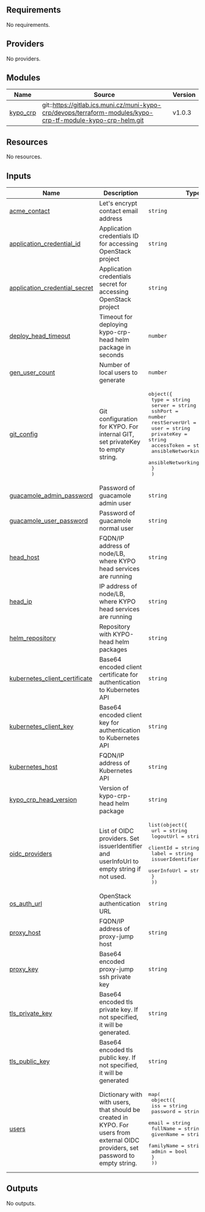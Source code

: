 <!-- BEGIN_TF_DOCS -->
## Requirements

No requirements.

## Providers

No providers.

## Modules

| Name | Source | Version |
|------|--------|---------|
| <a name="module_kypo_crp"></a> [kypo\_crp](#module\_kypo\_crp) | git::https://gitlab.ics.muni.cz/muni-kypo-crp/devops/terraform-modules/kypo-crp-tf-module-kypo-crp-helm.git | v1.0.3 |

## Resources

No resources.

## Inputs

| Name | Description | Type | Default | Required |
|------|-------------|------|---------|:--------:|
| <a name="input_acme_contact"></a> [acme\_contact](#input\_acme\_contact) | Let's encrypt contact email address | `string` | n/a | yes |
| <a name="input_application_credential_id"></a> [application\_credential\_id](#input\_application\_credential\_id) | Application credentials ID for accessing OpenStack project | `string` | n/a | yes |
| <a name="input_application_credential_secret"></a> [application\_credential\_secret](#input\_application\_credential\_secret) | Application credentials secret for accessing OpenStack project | `string` | n/a | yes |
| <a name="input_deploy_head_timeout"></a> [deploy\_head\_timeout](#input\_deploy\_head\_timeout) | Timeout for deploying kypo-crp-head helm package in seconds | `number` | `3600` | no |
| <a name="input_gen_user_count"></a> [gen\_user\_count](#input\_gen\_user\_count) | Number of local users to generate | `number` | n/a | yes |
| <a name="input_git_config"></a> [git\_config](#input\_git\_config) | Git configuration for KYPO. For internal GIT, set privateKey to empty string. | <pre>object({<br>    type                 = string<br>    server               = string<br>    sshPort              = number<br>    restServerUrl        = string<br>    user                 = string<br>    privateKey           = string<br>    accessToken          = string<br>    ansibleNetworkingUrl = string<br>    ansibleNetworkingRev = string<br>    }<br>  )</pre> | n/a | yes |
| <a name="input_guacamole_admin_password"></a> [guacamole\_admin\_password](#input\_guacamole\_admin\_password) | Password of guacamole admin user | `string` | n/a | yes |
| <a name="input_guacamole_user_password"></a> [guacamole\_user\_password](#input\_guacamole\_user\_password) | Password of guacamole normal user | `string` | n/a | yes |
| <a name="input_head_host"></a> [head\_host](#input\_head\_host) | FQDN/IP address of node/LB, where KYPO head services are running | `string` | n/a | yes |
| <a name="input_head_ip"></a> [head\_ip](#input\_head\_ip) | IP address of node/LB, where KYPO head services are running | `string` | n/a | yes |
| <a name="input_helm_repository"></a> [helm\_repository](#input\_helm\_repository) | Repository with KYPO-head helm packages | `string` | `"https://gitlab.ics.muni.cz/api/v4/projects/2358/packages/helm/stable"` | no |
| <a name="input_kubernetes_client_certificate"></a> [kubernetes\_client\_certificate](#input\_kubernetes\_client\_certificate) | Base64 encoded client certificate for authentication to Kubernetes API | `string` | n/a | yes |
| <a name="input_kubernetes_client_key"></a> [kubernetes\_client\_key](#input\_kubernetes\_client\_key) | Base64 encoded client key for authentication to Kubernetes API | `string` | n/a | yes |
| <a name="input_kubernetes_host"></a> [kubernetes\_host](#input\_kubernetes\_host) | FQDN/IP address of Kubernetes API | `string` | n/a | yes |
| <a name="input_kypo_crp_head_version"></a> [kypo\_crp\_head\_version](#input\_kypo\_crp\_head\_version) | Version of kypo-crp-head helm package | `string` | `"0.0.6-rc.1"` | no |
| <a name="input_oidc_providers"></a> [oidc\_providers](#input\_oidc\_providers) | List of OIDC providers. Set issuerIdentifier and userInfoUrl to empty string if not used. | <pre>list(object({<br>    url              = string<br>    logoutUrl        = string<br>    clientId         = string<br>    label            = string<br>    issuerIdentifier = string<br>    userInfoUrl      = string<br>    }<br>  ))</pre> | n/a | yes |
| <a name="input_os_auth_url"></a> [os\_auth\_url](#input\_os\_auth\_url) | OpenStack authentication URL | `string` | n/a | yes |
| <a name="input_proxy_host"></a> [proxy\_host](#input\_proxy\_host) | FQDN/IP address of proxy-jump host | `string` | n/a | yes |
| <a name="input_proxy_key"></a> [proxy\_key](#input\_proxy\_key) | Base64 encoded proxy-jump ssh private key | `string` | n/a | yes |
| <a name="input_tls_private_key"></a> [tls\_private\_key](#input\_tls\_private\_key) | Base64 encoded tls private key. If not specified, it will be generated. | `string` | `""` | no |
| <a name="input_tls_public_key"></a> [tls\_public\_key](#input\_tls\_public\_key) | Base64 encoded tls public key. If not specified, it will be generated | `string` | `""` | no |
| <a name="input_users"></a> [users](#input\_users) | Dictionary with with users, that should be created in KYPO. For users from external OIDC providers, set password to empty string. | <pre>map(<br>    object({<br>      iss        = string<br>      password   = string<br>      email      = string<br>      fullName   = string<br>      givenName  = string<br>      familyName = string<br>      admin      = bool<br>      }<br>  ))</pre> | n/a | yes |

## Outputs

No outputs.
<!-- END_TF_DOCS -->
